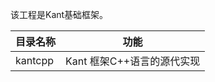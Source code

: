 该工程是Kant基础框架。


目录名称 |功能
----------------------|----------------
kantcpp               |Kant 框架C++语言的源代实现